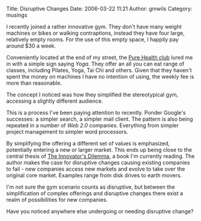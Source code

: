 Title: Disruptive Changes
Date: 2006-03-22 11:21
Author: gmwils
Category: musings

I recently joined a rather innovative gym. They don't have many weight
machines or bikes or walking contraptions, instead they have four large,
relatively empty rooms. For the use of this empty space, I happily pay
around $30 a week.

Conveniently located at the end of my street, the [Pure Health club][]
lured me in with a simple sign saying *Yoga*. They offer an all you can
eat range of classes, including Pilates, Yoga, Tai Chi and others. Given
that they haven't spent the money on machines I have no intention of
using, the weekly fee is more than reasonable.

The concept I noticed was how they simplified the stereotypical gym,
accessing a slightly different audience.

This is a process I've been paying attention to recently. Ponder
Google's successes: a simpler search, a simpler mail client. The pattern
is also being repeated in a number of *Web 2.0* companies. Everything
from simpler project management to simpler word processors.

By simplifying the offering a different set of values is emphasized,
potentially entering a new or larger market. This ends up being close to
the central thesis of [The Innovator's Dilemma][], a book I'm currently
reading. The author makes the case for disruptive changes causing
existing companies to fail - new companies access new markets and evolve
to take over the original core market. Examples range from disk drives
to earth movers.

I'm not sure the gym scenario counts as disruptive, but between the
simplification of complex offerings and disruptive changes there exist a
realm of possibilities for new companies.

Have you noticed anywhere else undergoing or needing disruptive change?

  [Pure Health club]: http://www.purehealthclubs.com.au/
  [The Innovator's Dilemma]: http://www.amazon.com/gp/product/0060521996/ref=ase_pseudofish-20/103-7050426-4979828?s=books&v=glance&n=283155&tagActionCode=pseudofish-20
